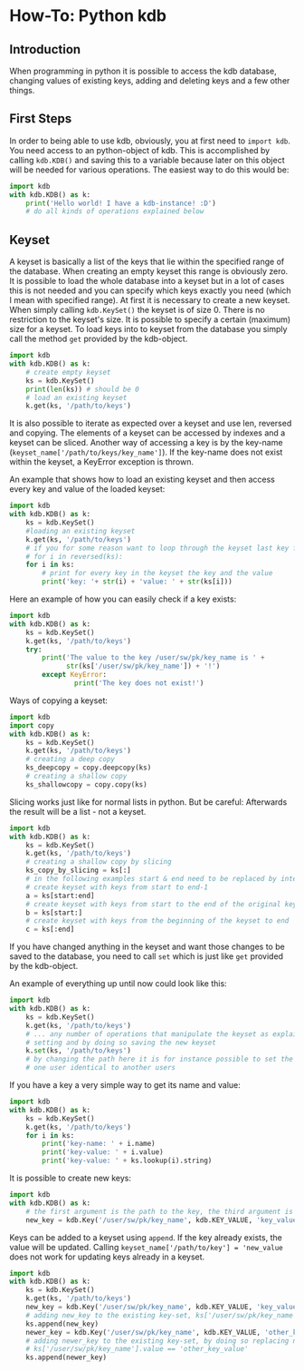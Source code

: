 # How-To: Python kdb

## Introduction

When programming in python it is possible to access the kdb database, changing values of existing keys, adding and deleting keys and a few other things.

## First Steps

In order to being able to use kdb, obviously, you at first need to `import kdb`. You need access to an python-object of kdb. This is accomplished by calling `kdb.KDB()` and saving this to a variable because later on this object will be needed for various operations.
The easiest way to do this would be:
```py
import kdb
with kdb.KDB() as k:
	print('Hello world! I have a kdb-instance! :D')
	# do all kinds of operations explained below
```

## Keyset

A keyset is basically a list of the keys that lie within the specified range of the database. When creating an empty keyset this range is obviously zero. It is possible to load the whole database into a keyset but in a lot of cases this is not needed and you can specify which keys exactly you need (which I mean with specified range). At first it is necessary to create a new keyset. When simply calling `kdb.KeySet()` the keyset is of size 0. There is no restriction to the keyset's size. It is possible to specify a certain (maximum) size for a keyset. To load keys into to keyset from the database you simply call the method `get` provided by the kdb-object.

```py
import kdb
with kdb.KDB() as k:
	# create empty keyset
	ks = kdb.KeySet()
	print(len(ks)) # should be 0
	# load an existing keyset
	k.get(ks, '/path/to/keys')
```

It is also possible to iterate as expected over a keyset and use len, reversed and copying. The elements of a keyset can be accessed by indexes and a keyset can be sliced. Another way of accessing a key is by the key-name (`keyset_name['/path/to/keys/key_name']`). If the key-name does not exist within the keyset, a KeyError exception is thrown.

An example that shows how to load an existing keyset and then access every key and value of the loaded keyset:

```py
import kdb
with kdb.KDB() as k:
	ks = kdb.KeySet()
	#loading an existing keyset
	k.get(ks, '/path/to/keys')
	# if you for some reason want to loop through the keyset last key first use:
	# for i in reversed(ks):
	for i in ks:
		# print for every key in the keyset the key and the value
		print('key: '+ str(i) + 'value: ' + str(ks[i]))
```

Here an example of how you can easily check if a key exists:

```py
import kdb
with kdb.KDB() as k:
	ks = kdb.KeySet()
	k.get(ks, '/path/to/keys')
	try:
		print('The value to the key /user/sw/pk/key_name is ' +
		      str(ks['/user/sw/pk/key_name']) + '!')
        except KeyError:
                print('The key does not exist!')
```

Ways of copying a keyset:

```py
import kdb
import copy
with kdb.KDB() as k:
	ks = kdb.KeySet()
	k.get(ks, '/path/to/keys')
	# creating a deep copy
	ks_deepcopy = copy.deepcopy(ks)
	# creating a shallow copy
	ks_shallowcopy = copy.copy(ks)
```

Slicing works just like for normal lists in python. But be careful: Afterwards the result will be a list - not a keyset.

```py
import kdb
with kdb.KDB() as k:
	ks = kdb.KeySet()
	k.get(ks, '/path/to/keys')
	# creating a shallow copy by slicing
	ks_copy_by_slicing = ks[:]
	# in the following examples start & end need to be replaced by integers
	# create keyset with keys from start to end-1
	a = ks[start:end]
	# create keyset with keys from start to the end of the original keyset
	b = ks[start:]
	# create keyset with keys from the beginning of the keyset to end
	c = ks[:end]
```

If you have changed anything in the keyset and want those changes to be saved to the database, you need to call `set` which is just like `get` provided by the kdb-object.

An example of everything up until now could look like this:
```py
import kdb
with kdb.KDB() as k:
	ks = kdb.KeySet()
	k.get(ks, '/path/to/keys')
	# ... any number of operations that manipulate the keyset as explained below
	# setting and by doing so saving the new keyset
	k.set(ks, '/path/to/keys')
	# by changing the path here it is for instance possible to set the keyset of
	# one user identical to another users
```

If you have a key a very simple way to get its name and value:

```py
import kdb
with kdb.KDB() as k:
	ks = kdb.KeySet()
	k.get(ks, '/path/to/keys')
	for i in ks:
		print('key-name: ' + i.name)
		print('key-value: ' + i.value)
		print('key-value: ' + ks.lookup(i).string)
```

It is possible to create new keys:

```py
import kdb
with kdb.KDB() as k:
	# the first argument is the path to the key, the third argument is the key-value
	new_key = kdb.Key('/user/sw/pk/key_name', kdb.KEY_VALUE, 'key_value')
```

Keys can be added to a keyset using `append`. If the key already exists, the value will be updated. Calling `keyset_name['/path/to/key'] = 'new_value` does not work for updating keys already in a keyset.

```py
import kdb
with kdb.KDB() as k:
	ks = kdb.KeySet()
	k.get(ks, '/path/to/keys')
	new_key = kdb.Key('/user/sw/pk/key_name', kdb.KEY_VALUE, 'key_value')
	# adding new_key to the existing key-set, ks['/user/sw/pk/key_name'].value == 'key_value'
	ks.append(new_key)
	newer_key = kdb.Key('/user/sw/pk/key_name', kdb.KEY_VALUE, 'other_key_value')
	# adding newer_key to the existing key-set, by doing so replacing new_key,
	# ks['/user/sw/pk/key_name'].value == 'other_key_value'
	ks.append(newer_key)
```



